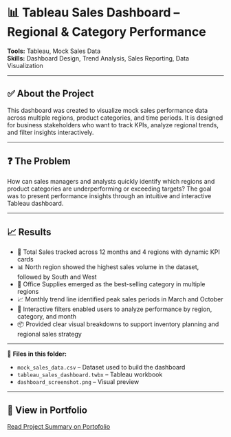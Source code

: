 # 📊 Tableau Sales Dashboard – Regional & Category Performance

**Tools:** Tableau, Mock Sales Data  
**Skills:** Dashboard Design, Trend Analysis, Sales Reporting, Data Visualization

---

## ✅ About the Project
This dashboard was created to visualize mock sales performance data across multiple regions, product categories, and time periods. It is designed for business stakeholders who want to track KPIs, analyze regional trends, and filter insights interactively.

---

## ❓ The Problem
How can sales managers and analysts quickly identify which regions and product categories are underperforming or exceeding targets? The goal was to present performance insights through an intuitive and interactive Tableau dashboard.

---

## 📈 Results
- 🚀 Total Sales tracked across 12 months and 4 regions with dynamic KPI cards
- 📊 North region showed the highest sales volume in the dataset, followed by South and West
- 🛒 Office Supplies emerged as the best-selling category in multiple regions
- 📈 Monthly trend line identified peak sales periods in March and October
- 🎯 Interactive filters enabled users to analyze performance by region, category, and month
- 📦 Provided clear visual breakdowns to support inventory planning and regional sales strategy

---

📎 **Files in this folder:**  
- `mock_sales_data.csv` – Dataset used to build the dashboard  
- `tableau_sales_dashboard.twbx` – Tableau workbook  
- `dashboard_screenshot.png` – Visual preview

---

## 🔗 View in Portfolio
[Read Project Summary on Portofolio](https://savory-plantain-f46.notion.site/Hey-I-m-Shreeya-Sampat-1d356f971b5f8066bd3bf59a80de754d?p=1d456f971b5f808f9352ee58127b2ad9&pm=c)
